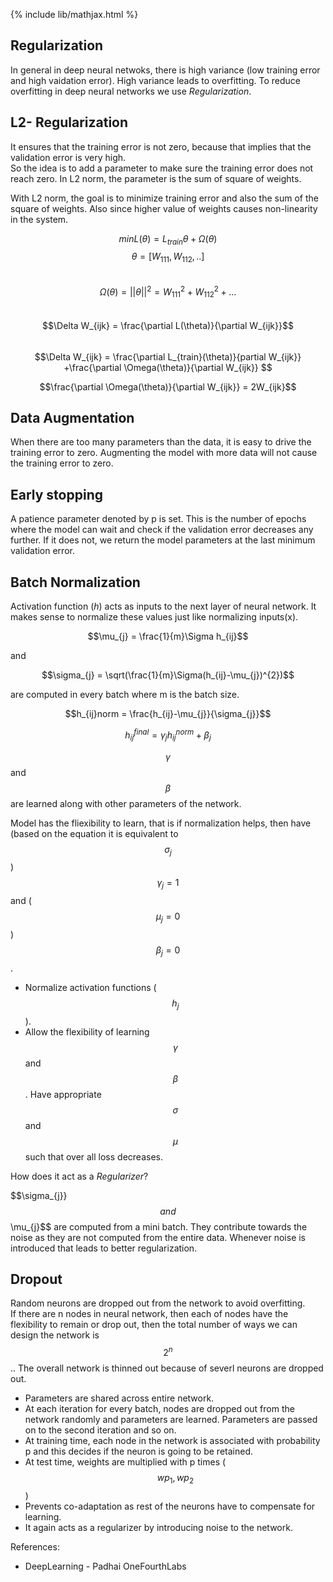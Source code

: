 {% include lib/mathjax.html %}

## Regularization

In general in deep neural netwoks, there is high variance (low training error and high vaidation error). High variance leads to overfitting. To reduce overfitting in deep neural networks we use _Regularization_.

## L2- Regularization

It ensures that the training error is not zero, because that implies that the validation error is very high.\
So the idea is to add a parameter to make sure the training error does not reach zero. In L2 norm, the parameter is the sum of square of weights. 

With L2 norm, the goal is to minimize training error and also the sum of the square of weights. Also since higher value of weights causes non-linearity in the system.

$$min L(\theta) = L_{train} \theta + \Omega(\theta) $$
$$ \theta = [W_{111}, W_{112},..] $$\
$$ \Omega(\theta) = ||\theta||^{2} = W_{111}^{2} +W_{112}^{2}+...$$\
$$\Delta W_{ijk} = \frac{\partial L(\theta)}{\partial W_{ijk}}$$ \
$$\Delta W_{ijk} = \frac{\partial L_{train}(\theta)}{partial W_{ijk}} +\frac{\partial \Omega(\theta)}{\partial W_{ijk}} $$

$$\frac{\partial \Omega(\theta)}{\partial W_{ijk}} = 2W_{ijk}$$

## Data Augmentation

When there are too many parameters than the data, it is easy to drive the training error to zero. Augmenting the model with more data will not cause the training error to zero. 

## Early stopping 

A patience parameter denoted by p is set. This is the number of epochs where the model can wait and check if the validation error decreases any further. If it does not, we return the model parameters at the last minimum validation error.

## Batch Normalization

Activation function (_h_)  acts as inputs to the next layer of neural network. It makes sense to normalize these values just like normalizing inputs(x).

$$\mu_{j} = \frac{1}{m}\Sigma h_{ij}$$ 

and

$$\sigma_{j} = \sqrt(\frac{1}{m}\Sigma(h_{ij}-\mu_{j})^{2})$$ 

are computed in every batch where m is the batch size.

$$h_{ij}norm  = \frac{h_{ij}-\mu_{j}}{\sigma_{j}}$$

$$ h_{ij}^{final} = \gamma_{j} h_{ij}^{norm}+\beta_{j}$$

$$\gamma$$ and $$\beta$$ are learned along with other parameters of the network.

Model has the fliexibility to learn, that is if normalization helps, then have (based on the equation it is equivalent to $$\sigma_{j}$$) $$\gamma_{j} = 1 $$ and ($$\mu_{j} = 0 $$) $$\beta_{j} = 0$$\.

* Normalize activation functions ($$h_{j}$$).
* Allow the flexibility of learning $$\gamma$$ and $$\beta$$ . Have appropriate $$\sigma$$ and $$\mu$$ such that over all loss decreases.

How does it act as a _Regularizer_?

$$\sigma_{j}}$$ and $$\mu_{j}$$ are computed from a mini batch. They contribute towards the noise as they are not computed from the entire data.
Whenever noise is introduced that leads to better regularization.

## Dropout

Random neurons are dropped out from the network to avoid overfitting. \
If there are n nodes in neural network, then each of nodes have the flexibility to remain or drop out, then the total number of ways we can design the network is $$2^{n}$$ .. The overall network is thinned out because of severl neurons are dropped out.

* Parameters are shared across entire network.
* At each iteration for every batch, nodes are dropped out from the network randomly and parameters are learned. Parameters are passed on to the second iteration and so on.
* At training time, each node in the network is associated with probability p and this decides if the neuron is going to be retained.
* At test time, weights are multiplied with p times ($$wp_{1},wp_{2}$$)
* Prevents co-adaptation as rest of the neurons have to compensate for learning.
* It again acts as a regularizer by introducing noise to the network. 

References:

* DeepLearning - Padhai OneFourthLabs
